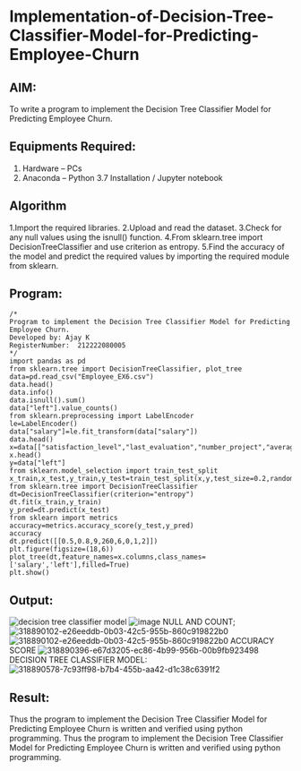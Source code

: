 # Implementation-of-Decision-Tree-Classifier-Model-for-Predicting-Employee-Churn

## AIM:
To write a program to implement the Decision Tree Classifier Model for Predicting Employee Churn.

## Equipments Required:
1. Hardware – PCs
2. Anaconda – Python 3.7 Installation / Jupyter notebook

## Algorithm
1.Import the required libraries.
2.Upload and read the dataset.
3.Check for any null values using the isnull() function.
4.From sklearn.tree import DecisionTreeClassifier and use criterion as entropy.
5.Find the accuracy of the model and predict the required values by importing the required module from sklearn. 

## Program:
```
/*
Program to implement the Decision Tree Classifier Model for Predicting Employee Churn.
Developed by: Ajay K 
RegisterNumber:  212222080005
*/
import pandas as pd
from sklearn.tree import DecisionTreeClassifier, plot_tree
data=pd.read_csv("Employee_EX6.csv")
data.head()
data.info()
data.isnull().sum()
data["left"].value_counts()
from sklearn.preprocessing import LabelEncoder
le=LabelEncoder()
data["salary"]=le.fit_transform(data["salary"])
data.head()
x=data[["satisfaction_level","last_evaluation","number_project","average_montly_hours","time_spend_company","Work_accident","promotion_last_5years","salary"]]
x.head()
y=data["left"]
from sklearn.model_selection import train_test_split
x_train,x_test,y_train,y_test=train_test_split(x,y,test_size=0.2,random_state=100)
from sklearn.tree import DecisionTreeClassifier
dt=DecisionTreeClassifier(criterion="entropy")
dt.fit(x_train,y_train)
y_pred=dt.predict(x_test)
from sklearn import metrics
accuracy=metrics.accuracy_score(y_test,y_pred)
accuracy
dt.predict([[0.5,0.8,9,260,6,0,1,2]])
plt.figure(figsize=(18,6))
plot_tree(dt,feature_names=x.columns,class_names=['salary','left'],filled=True)
plt.show()

```

## Output:
![decision tree classifier model](sam.png)
![image](https://github.com/Ajaydon420/Implementation-of-Decision-Tree-Classifier-Model-for-Predicting-Employee-Churn/assets/161410969/c1b02c4f-5695-4f58-b66f-a8d12604a788)
NULL AND COUNT;
![318890102-e26eeddb-0b03-42c5-955b-860c919822b0](https://github.com/Ajaydon420/Implementation-of-Decision-Tree-Classifier-Model-for-Predicting-Employee-Churn/assets/161410969/c3011a82-4dbe-4b71-9cb9-db8625278b40)
![318890102-e26eeddb-0b03-42c5-955b-860c919822b0](https://github.com/Ajaydon420/Implementation-of-Decision-Tree-Classifier-Model-for-Predicting-Employee-Churn/assets/161410969/840b72cf-8efb-4a00-a7ff-8771fc67c7da)
ACCURACY SCORE
![318890396-e67d3205-ec86-4b99-956b-00b9fb923498](https://github.com/Ajaydon420/Implementation-of-Decision-Tree-Classifier-Model-for-Predicting-Employee-Churn/assets/161410969/0de3e392-0a49-4e68-9ac2-3f4e9cb2b330)
DECISION TREE CLASSIFIER MODEL:
![318890578-7c93ff98-b7b4-455b-aa42-d1c38c6391f2](https://github.com/Ajaydon420/Implementation-of-Decision-Tree-Classifier-Model-for-Predicting-Employee-Churn/assets/161410969/e2c73c4b-c23b-4b2e-8c01-5769495e7a6d)



## Result:
Thus the program to implement the Decision Tree Classifier Model for Predicting Employee Churn is written and verified using python programming.
Thus the program to implement the  Decision Tree Classifier Model for Predicting Employee Churn is written and verified using python programming.
